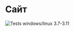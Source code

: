 # Сайт
![Tests windows/linux 3.7-3.11](https://github.com/Macropals/MARK01/actions/workflows/django-tests.yml/badge.svg?branch=site)